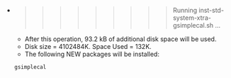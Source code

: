 * >>>>>>>>> Running inst-std-system-xtra-gsimplecal.sh ...
  * After this operation, 93.2 kB of additional disk space will be used.
  * Disk size = 4102484K. Space Used = 132K.
  * The following NEW packages will be installed:
  ```bash
  gsimplecal
  ```
